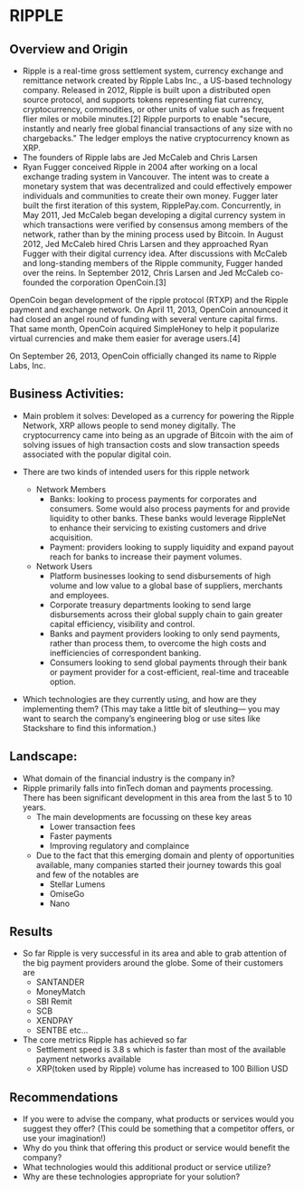 # RIPPLE
## Overview and Origin
* Ripple is a real-time gross settlement system, currency exchange and remittance network created by Ripple Labs Inc., a US-based technology company. Released in 2012, Ripple is built upon a distributed open source protocol, and supports tokens representing fiat currency, cryptocurrency, commodities, or other units of value such as frequent flier miles or mobile minutes.[2] Ripple purports to enable "secure, instantly and nearly free global financial transactions of any size with no chargebacks." The ledger employs the native cryptocurrency known as XRP.
* The founders of Ripple labs are Jed McCaleb and Chris Larsen
* Ryan Fugger conceived Ripple in 2004 after working on a local exchange trading system in Vancouver. The intent was to create a monetary system that was decentralized and could effectively empower individuals and communities to create their own money. Fugger later built the first iteration of this system, RipplePay.com. Concurrently, in May 2011, Jed McCaleb began developing a digital currency system in which transactions were verified by consensus among members of the network, rather than by the mining process used by Bitcoin. In August 2012, Jed McCaleb hired Chris Larsen and they approached Ryan Fugger with their digital currency idea. After discussions with McCaleb and long-standing members of the Ripple community, Fugger handed over the reins. In September 2012, Chris Larsen and Jed McCaleb co-founded the corporation OpenCoin.[3]

OpenCoin began development of the ripple protocol (RTXP) and the Ripple payment and exchange network. On April 11, 2013, OpenCoin announced it had closed an angel round of funding with several venture capital firms. That same month, OpenCoin acquired SimpleHoney to help it popularize virtual currencies and make them easier for average users.[4]

On September 26, 2013, OpenCoin officially changed its name to Ripple Labs, Inc.
## Business Activities:
* Main problem it solves: Developed as a currency for powering the Ripple Network, XRP allows people to send money digitally. The cryptocurrency came into being as an upgrade of Bitcoin with the aim of solving issues of high transaction costs and slow transaction speeds associated with the popular digital coin.
* There are two kinds of intended users for this ripple network
    * Network Members
        * Banks: looking to process payments for corporates and consumers. Some would also process payments for and provide 
        liquidity to other banks. These banks would leverage RippleNet to enhance their servicing to existing
        customers and drive acquisition. 
        * Payment:  providers looking to supply liquidity and expand payout
        reach for banks to increase their payment volumes. 
    * Network Users
        * Platform businesses looking to send disbursements of high 
        volume and low value to a global base of suppliers, merchants
        and employees.
        * Corporate treasury departments
        looking to send large disbursements
        across their global supply chain
        to gain greater capital efficiency,
        visibility and control.
        * Banks and payment providers
        looking to only send payments,
        rather than process them, to
        overcome the high costs and
        inefficiencies of correspondent
        banking. 
        * Consumers looking to send
        global payments through their
        bank or payment provider for
        a cost-efficient, real-time and
        traceable option. 
        

* Which technologies are they currently using, and how are they implementing them?
(This may take a little bit of sleuthing–– you may want to search the company’s
engineering blog or use sites like Stackshare to find this information.)
## Landscape:
* What domain of the financial industry is the company in?
* Ripple primarily falls into finTech doman and payments processing. There has been significant development in this area from the last 5 to 10 years. 
    *  The main developments are focussing on these key areas
        * Lower transaction fees
        * Faster payments
        * Improving regulatory and complaince
    * Due to the fact that this emerging domain and plenty of opportunities available, many companies started their journey towards this goal and few of the notables are 
        * Stellar Lumens
        * OmiseGo
        * Nano
## Results
* So far Ripple is very successful in its area and able to grab attention of the big payment providers around the globe. Some of their customers are
    * SANTANDER
    * MoneyMatch
    * SBI Remit
    * SCB
    * XENDPAY
    * SENTBE etc...
* The core metrics Ripple has achieved so far 
    * Settlement speed is 3.8 s which is faster than most of the available payment networks available
    * XRP(token used by Ripple) volume has increased to 100 Billion USD
## Recommendations
* If you were to advise the company, what products or services would you suggest
they offer? (This could be something that a competitor offers, or use your
imagination!)
* Why do you think that offering this product or service would benefit the
company?
* What technologies would this additional product or service utilize?
* Why are these technologies appropriate for your solution?